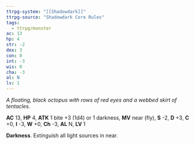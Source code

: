 ```yaml
---
ttrpg-system: "[[Shadowdark]]"
ttrpg-source: "Shadowdark Core Rules"
tags:
  - ttrpg/monster
ac: 13
hp: 4
str: -2
dex: 3
con: 0
int: -3
wis: 0
cha: -3
al: N
lv: 1
---
```


_A floating, black octopus with rows of red eyes and a webbed skirt of tentacles._

**AC** 13, **HP** 4, **ATK** 1 bite +3 (1d4) or 1 darkness, **MV** near (fly), **S** -2, **D** +3, **C** +0, **I** -3, **W** +0, **Ch** -3, **AL** N, **LV** 1

**Darkness**. Extinguish all light sources in near.

